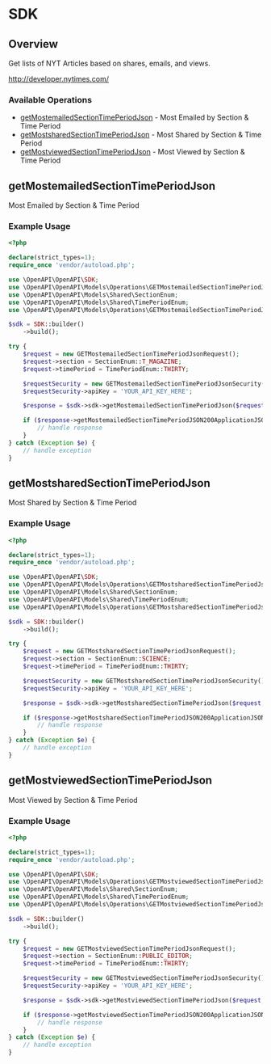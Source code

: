 # SDK

## Overview

Get lists of NYT Articles based on shares, emails, and views.

<http://developer.nytimes.com/>
### Available Operations

* [getMostemailedSectionTimePeriodJson](#getmostemailedsectiontimeperiodjson) - Most Emailed by Section & Time Period
* [getMostsharedSectionTimePeriodJson](#getmostsharedsectiontimeperiodjson) - Most Shared by Section & Time Period
* [getMostviewedSectionTimePeriodJson](#getmostviewedsectiontimeperiodjson) - Most Viewed by Section & Time Period

## getMostemailedSectionTimePeriodJson

Most Emailed by Section & Time Period

### Example Usage

```php
<?php

declare(strict_types=1);
require_once 'vendor/autoload.php';

use \OpenAPI\OpenAPI\SDK;
use \OpenAPI\OpenAPI\Models\Operations\GETMostemailedSectionTimePeriodJsonRequest;
use \OpenAPI\OpenAPI\Models\Shared\SectionEnum;
use \OpenAPI\OpenAPI\Models\Shared\TimePeriodEnum;
use \OpenAPI\OpenAPI\Models\Operations\GETMostemailedSectionTimePeriodJsonSecurity;

$sdk = SDK::builder()
    ->build();

try {
    $request = new GETMostemailedSectionTimePeriodJsonRequest();
    $request->section = SectionEnum::T_MAGAZINE;
    $request->timePeriod = TimePeriodEnum::THIRTY;

    $requestSecurity = new GETMostemailedSectionTimePeriodJsonSecurity();
    $requestSecurity->apiKey = 'YOUR_API_KEY_HERE';

    $response = $sdk->sdk->getMostemailedSectionTimePeriodJson($request, $requestSecurity);

    if ($response->getMostemailedSectionTimePeriodJSON200ApplicationJSONObject !== null) {
        // handle response
    }
} catch (Exception $e) {
    // handle exception
}
```

## getMostsharedSectionTimePeriodJson

Most Shared by Section & Time Period

### Example Usage

```php
<?php

declare(strict_types=1);
require_once 'vendor/autoload.php';

use \OpenAPI\OpenAPI\SDK;
use \OpenAPI\OpenAPI\Models\Operations\GETMostsharedSectionTimePeriodJsonRequest;
use \OpenAPI\OpenAPI\Models\Shared\SectionEnum;
use \OpenAPI\OpenAPI\Models\Shared\TimePeriodEnum;
use \OpenAPI\OpenAPI\Models\Operations\GETMostsharedSectionTimePeriodJsonSecurity;

$sdk = SDK::builder()
    ->build();

try {
    $request = new GETMostsharedSectionTimePeriodJsonRequest();
    $request->section = SectionEnum::SCIENCE;
    $request->timePeriod = TimePeriodEnum::THIRTY;

    $requestSecurity = new GETMostsharedSectionTimePeriodJsonSecurity();
    $requestSecurity->apiKey = 'YOUR_API_KEY_HERE';

    $response = $sdk->sdk->getMostsharedSectionTimePeriodJson($request, $requestSecurity);

    if ($response->getMostsharedSectionTimePeriodJSON200ApplicationJSONObject !== null) {
        // handle response
    }
} catch (Exception $e) {
    // handle exception
}
```

## getMostviewedSectionTimePeriodJson

Most Viewed by Section & Time Period

### Example Usage

```php
<?php

declare(strict_types=1);
require_once 'vendor/autoload.php';

use \OpenAPI\OpenAPI\SDK;
use \OpenAPI\OpenAPI\Models\Operations\GETMostviewedSectionTimePeriodJsonRequest;
use \OpenAPI\OpenAPI\Models\Shared\SectionEnum;
use \OpenAPI\OpenAPI\Models\Shared\TimePeriodEnum;
use \OpenAPI\OpenAPI\Models\Operations\GETMostviewedSectionTimePeriodJsonSecurity;

$sdk = SDK::builder()
    ->build();

try {
    $request = new GETMostviewedSectionTimePeriodJsonRequest();
    $request->section = SectionEnum::PUBLIC_EDITOR;
    $request->timePeriod = TimePeriodEnum::THIRTY;

    $requestSecurity = new GETMostviewedSectionTimePeriodJsonSecurity();
    $requestSecurity->apiKey = 'YOUR_API_KEY_HERE';

    $response = $sdk->sdk->getMostviewedSectionTimePeriodJson($request, $requestSecurity);

    if ($response->getMostviewedSectionTimePeriodJSON200ApplicationJSONObject !== null) {
        // handle response
    }
} catch (Exception $e) {
    // handle exception
}
```
